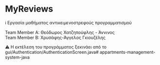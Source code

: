 # MyReviews

ℹ Εργασία μαθήματος αντικειμενοστρεφούς προγραμματισμού


Team Member A: Θεόδωρος Χατζηπούφλης - Άννινος  \
Team Member B: Χρυσάφης-Άγγελος Γκιουζέλης 


⚠ Η εκτέλεση του προγράμματος ξεκινάει από το gui/Authentication/AuthenticationScreen.java# appartments-management-system-java
